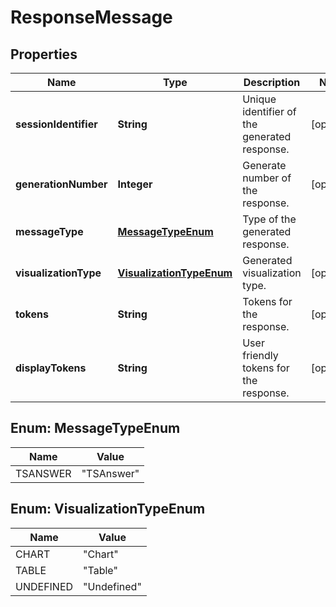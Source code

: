 

# ResponseMessage


## Properties

| Name | Type | Description | Notes |
|------------ | ------------- | ------------- | -------------|
|**sessionIdentifier** | **String** | Unique identifier of the generated response. |  [optional] |
|**generationNumber** | **Integer** | Generate number of the response. |  [optional] |
|**messageType** | [**MessageTypeEnum**](#MessageTypeEnum) | Type of the generated response. |  |
|**visualizationType** | [**VisualizationTypeEnum**](#VisualizationTypeEnum) | Generated visualization type. |  [optional] |
|**tokens** | **String** | Tokens for the response. |  [optional] |
|**displayTokens** | **String** | User friendly tokens for the response. |  [optional] |



## Enum: MessageTypeEnum

| Name | Value |
|---- | -----|
| TSANSWER | &quot;TSAnswer&quot; |



## Enum: VisualizationTypeEnum

| Name | Value |
|---- | -----|
| CHART | &quot;Chart&quot; |
| TABLE | &quot;Table&quot; |
| UNDEFINED | &quot;Undefined&quot; |



